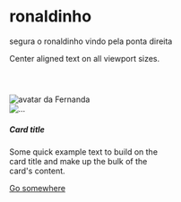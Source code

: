 # ronaldinho
segura o ronaldinho vindo pela ponta direita 
<p class="text-center">Center aligned text on all viewport sizes.</p>
<body>
  <header class="container text-center">
    <!-- Código omitido -->
  </header>
</body>
<body>
  <!-- Código omitido -->
  <img
    src="img/avatar-perfil.png"
    alt="avatar da Fernanda"
    class="rounded-circle"
    srcset=""
  />
  <!-- Código omitido -->
</body>
<div class="card" style="width: 18rem;">
  <img src="..." class="card-img-top" alt="..." />
  <div class="card-body">
    <h5 class="card-title">Card title</h5>
    <p class="card-text">
      Some quick example text to build on the card title and make up the bulk of
      the card's content.
    </p>
    <a href="#" class="btn btn-primary">Go somewhere</a>
  </div>
</div>
